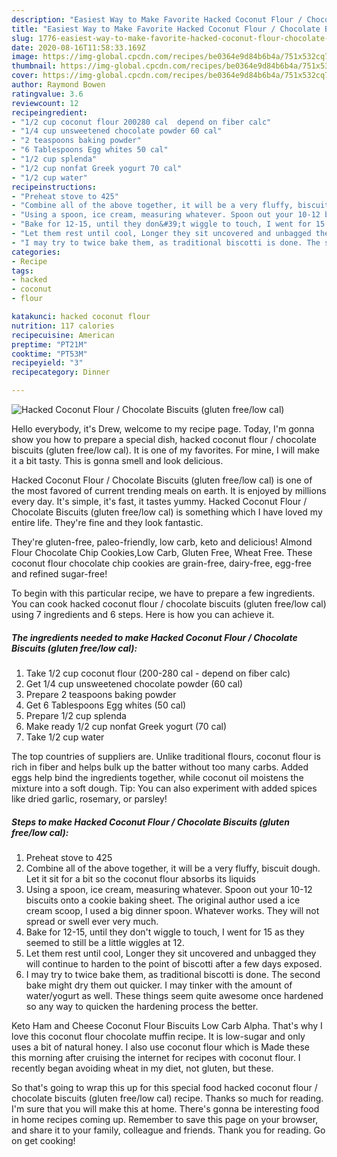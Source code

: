 ```yaml
---
description: "Easiest Way to Make Favorite Hacked Coconut Flour / Chocolate Biscuits (gluten free/low cal)"
title: "Easiest Way to Make Favorite Hacked Coconut Flour / Chocolate Biscuits (gluten free/low cal)"
slug: 1776-easiest-way-to-make-favorite-hacked-coconut-flour-chocolate-biscuits-gluten-free-low-cal
date: 2020-08-16T11:58:33.169Z
image: https://img-global.cpcdn.com/recipes/be0364e9d84b6b4a/751x532cq70/hacked-coconut-flour-chocolate-biscuits-gluten-freelow-cal-recipe-main-photo.jpg
thumbnail: https://img-global.cpcdn.com/recipes/be0364e9d84b6b4a/751x532cq70/hacked-coconut-flour-chocolate-biscuits-gluten-freelow-cal-recipe-main-photo.jpg
cover: https://img-global.cpcdn.com/recipes/be0364e9d84b6b4a/751x532cq70/hacked-coconut-flour-chocolate-biscuits-gluten-freelow-cal-recipe-main-photo.jpg
author: Raymond Bowen
ratingvalue: 3.6
reviewcount: 12
recipeingredient:
- "1/2 cup coconut flour 200280 cal  depend on fiber calc"
- "1/4 cup unsweetened chocolate powder 60 cal"
- "2 teaspoons baking powder"
- "6 Tablespoons Egg whites 50 cal"
- "1/2 cup splenda"
- "1/2 cup nonfat Greek yogurt 70 cal"
- "1/2 cup water"
recipeinstructions:
- "Preheat stove to 425"
- "Combine all of the above together, it will be a very fluffy, biscuit dough. Let it sit for a bit so the coconut flour absorbs its liquids"
- "Using a spoon, ice cream, measuring whatever. Spoon out your 10-12 biscuits onto a cookie baking sheet. The original author used a ice cream scoop, I used a big dinner spoon. Whatever works. They will not spread or swell ever very much."
- "Bake for 12-15, until they don&#39;t wiggle to touch, I went for 15 as they seemed to still be a little wiggles at 12."
- "Let them rest until cool, Longer they sit uncovered and unbagged they will continue to harden to the point of biscotti after a few days exposed."
- "I may try to twice bake them, as traditional biscotti is done. The second bake might dry them out quicker. I may tinker with the amount of water/yogurt as well. These things seem quite awesome once hardened so any way to quicken the hardening process the better."
categories:
- Recipe
tags:
- hacked
- coconut
- flour

katakunci: hacked coconut flour 
nutrition: 117 calories
recipecuisine: American
preptime: "PT21M"
cooktime: "PT53M"
recipeyield: "3"
recipecategory: Dinner

---
```



![Hacked Coconut Flour / Chocolate Biscuits (gluten free/low cal)](https://img-global.cpcdn.com/recipes/be0364e9d84b6b4a/751x532cq70/hacked-coconut-flour-chocolate-biscuits-gluten-freelow-cal-recipe-main-photo.jpg)

Hello everybody, it's Drew, welcome to my recipe page. Today, I'm gonna show you how to prepare a special dish, hacked coconut flour / chocolate biscuits (gluten free/low cal). It is one of my favorites. For mine, I will make it a bit tasty. This is gonna smell and look delicious.

Hacked Coconut Flour / Chocolate Biscuits (gluten free/low cal) is one of the most favored of current trending meals on earth. It is enjoyed by millions every day. It's simple, it's fast, it tastes yummy. Hacked Coconut Flour / Chocolate Biscuits (gluten free/low cal) is something which I have loved my entire life. They're fine and they look fantastic.

They&#39;re gluten-free, paleo-friendly, low carb, keto and delicious! Almond Flour Chocolate Chip Cookies,Low Carb, Gluten Free, Wheat Free. These coconut flour chocolate chip cookies are grain-free, dairy-free, egg-free and refined sugar-free!


To begin with this particular recipe, we have to prepare a few ingredients. You can cook hacked coconut flour / chocolate biscuits (gluten free/low cal) using 7 ingredients and 6 steps. Here is how you can achieve it.

<!--inarticleads1-->

##### The ingredients needed to make Hacked Coconut Flour / Chocolate Biscuits (gluten free/low cal):

1. Take 1/2 cup coconut flour (200-280 cal - depend on fiber calc)
1. Get 1/4 cup unsweetened chocolate powder (60 cal)
1. Prepare 2 teaspoons baking powder
1. Get 6 Tablespoons Egg whites (50 cal)
1. Prepare 1/2 cup splenda
1. Make ready 1/2 cup nonfat Greek yogurt (70 cal)
1. Take 1/2 cup water


The top countries of suppliers are. Unlike traditional flours, coconut flour is rich in fiber and helps bulk up the batter without too many carbs. Added eggs help bind the ingredients together, while coconut oil moistens the mixture into a soft dough. Tip: You can also experiment with added spices like dried garlic, rosemary, or parsley! 

<!--inarticleads2-->

##### Steps to make Hacked Coconut Flour / Chocolate Biscuits (gluten free/low cal):

1. Preheat stove to 425
1. Combine all of the above together, it will be a very fluffy, biscuit dough. Let it sit for a bit so the coconut flour absorbs its liquids
1. Using a spoon, ice cream, measuring whatever. Spoon out your 10-12 biscuits onto a cookie baking sheet. The original author used a ice cream scoop, I used a big dinner spoon. Whatever works. They will not spread or swell ever very much.
1. Bake for 12-15, until they don&#39;t wiggle to touch, I went for 15 as they seemed to still be a little wiggles at 12.
1. Let them rest until cool, Longer they sit uncovered and unbagged they will continue to harden to the point of biscotti after a few days exposed.
1. I may try to twice bake them, as traditional biscotti is done. The second bake might dry them out quicker. I may tinker with the amount of water/yogurt as well. These things seem quite awesome once hardened so any way to quicken the hardening process the better.


Keto Ham and Cheese Coconut Flour Biscuits Low Carb Alpha. That&#39;s why I love this coconut flour chocolate muffin recipe. It is low-sugar and only uses a bit of natural honey. I also use coconut flour which is Made these this morning after cruising the internet for recipes with coconut flour. I recently began avoiding wheat in my diet, not gluten, but these. 

So that's going to wrap this up for this special food hacked coconut flour / chocolate biscuits (gluten free/low cal) recipe. Thanks so much for reading. I'm sure that you will make this at home. There's gonna be interesting food in home recipes coming up. Remember to save this page on your browser, and share it to your family, colleague and friends. Thank you for reading. Go on get cooking!
